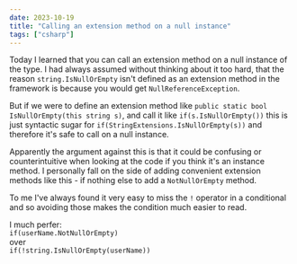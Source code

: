 ```yaml
---
date: 2023-10-19
title: "Calling an extension method on a null instance"
tags: ["csharp"]
---
```



Today I learned that you can call an extension method on a null instance of the type.
I had always assumed without thinking about it too hard, that the reason `string.IsNullOrEmpty` isn't defined as an extension method in the framework is because you would get `NullReferenceException`.

But if we were to define an extension method like `public static bool IsNullOrEmpty(this string s)`, and call it like `if(s.IsNullOrEmpty())`
this is just syntactic sugar for `if(StringExtensions.IsNullOrEmpty(s))` and therefore it's safe to call on a null instance.

Apparently the argument against this is that it could be confusing or counterintuitive when looking at the code if you think it's an instance method.
I personally fall on the side of adding convenient extension methods like this - if nothing else to add a `NotNullOrEmpty` method.

To me I've always found it very easy to miss the `!` operator in a conditional and so avoiding those makes the condition much easier to read.

I much perfer:  
`if(userName.NotNullOrEmpty)`  
over  
`if(!string.IsNullOrEmpty(userName))`